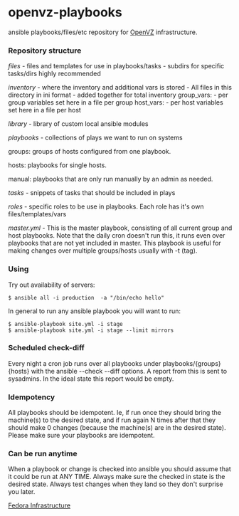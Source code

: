 # openvz-playbooks

ansible playbooks/files/etc repository for [OpenVZ](https://openvz.org/)
infrastructure.

### Repository structure

*files* - files and templates for use in playbooks/tasks
      - subdirs for specific tasks/dirs highly recommended

*inventory* - where the inventory and additional vars is stored
          - All files in this directory in ini format
          - added together for total inventory
  group_vars:
          - per group variables set here in a file per group 
  host_vars:
          - per host variables set here in a file per host

*library* - library of custom local ansible modules

*playbooks* - collections of plays we want to run on systems

  groups: groups of hosts configured from one playbook.
  
  hosts: playbooks for single hosts.

  manual: playbooks that are only run manually by an admin as needed.

*tasks* - snippets of tasks that should be included in plays

*roles* - specific roles to be use in playbooks.
        Each role has it's own files/templates/vars

*master.yml* - This is the master playbook, consisting of all
             current group and host playbooks. Note that the
             daily cron doesn't run this, it runs even over
             playbooks that are not yet included in master.
             This playbook is useful for making changes over
             multiple groups/hosts usually with -t (tag).

### Using

Try out availability of servers:

```
$ ansible all -i production  -a "/bin/echo hello"
```

In general to run any ansible playbook you will want to run:

```
$ ansible-playbook site.yml -i stage
$ ansible-playbook site.yml -i stage --limit mirrors
```

### Scheduled check-diff

Every night a cron job runs over all playbooks under playbooks/{groups}{hosts}
with the ansible --check --diff options. A report from this is sent to
sysadmins. In the ideal state this report would be empty.

### Idempotency

All playbooks should be idempotent. Ie, if run once they should bring the
machine(s) to the desired state, and if run again N times after that they should
make 0 changes (because the machine(s) are in the desired state).
Please make sure your playbooks are idempotent.

### Can be run anytime

When a playbook or change is checked into ansible you should assume
that it could be run at ANY TIME. Always make sure the checked in state
is the desired state. Always test changes when they land so they don't
surprise you later.

[Fedora Infrastructure](https://infrastructure.fedoraproject.org/cgit/ansible.git/)
